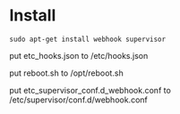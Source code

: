 # Install

```
sudo apt-get install webhook supervisor
```

put etc_hooks.json to /etc/hooks.json

put reboot.sh to /opt/reboot.sh

put etc_supervisor_conf.d_webhook.conf to /etc/supervisor/conf.d/webhook.conf
